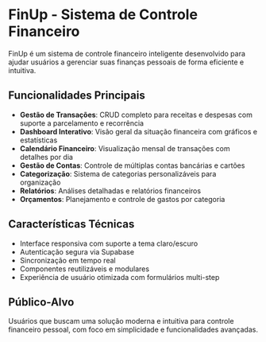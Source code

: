 # FinUp - Sistema de Controle Financeiro

FinUp é um sistema de controle financeiro inteligente desenvolvido para ajudar usuários a gerenciar suas finanças pessoais de forma eficiente e intuitiva.

## Funcionalidades Principais

- **Gestão de Transações**: CRUD completo para receitas e despesas com suporte a parcelamento e recorrência
- **Dashboard Interativo**: Visão geral da situação financeira com gráficos e estatísticas
- **Calendário Financeiro**: Visualização mensal de transações com detalhes por dia
- **Gestão de Contas**: Controle de múltiplas contas bancárias e cartões
- **Categorização**: Sistema de categorias personalizáveis para organização
- **Relatórios**: Análises detalhadas e relatórios financeiros
- **Orçamentos**: Planejamento e controle de gastos por categoria

## Características Técnicas

- Interface responsiva com suporte a tema claro/escuro
- Autenticação segura via Supabase
- Sincronização em tempo real
- Componentes reutilizáveis e modulares
- Experiência de usuário otimizada com formulários multi-step

## Público-Alvo

Usuários que buscam uma solução moderna e intuitiva para controle financeiro pessoal, com foco em simplicidade e funcionalidades avançadas.